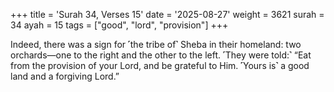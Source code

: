 +++
title = 'Surah 34, Verses 15'
date = '2025-08-27'
weight = 3621
surah = 34
ayah = 15
tags = ["good", "lord", "provision"]
+++

Indeed, there was a sign for ˹the tribe of˺ Sheba in their homeland: two orchards—one to the right and the other to the left. ˹They were told:˺ “Eat from the provision of your Lord, and be grateful to Him. ˹Yours is˺ a good land and a forgiving Lord.”